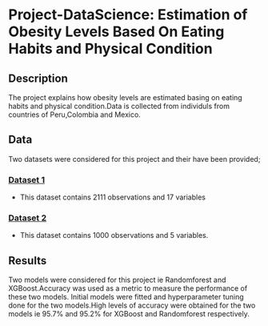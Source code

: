 # Project-DataScience: Estimation of Obesity Levels Based On Eating Habits and Physical Condition

## Description
The project explains how obesity levels are estimated basing on eating habits and physical condition.Data is collected from individuls from
countries of Peru,Colombia and Mexico.

## Data
Two datasets were considered for this project and their have been provided;

### [Dataset 1](https://archive.ics.uci.edu/dataset/544/estimation+of+obesity+levels+based+on+eating+habits+and+physical+condition)
- This dataset contains 2111 observations and 17 variables
  
### [Dataset 2](https://data.world/sonalnew/obesity-prediction)
- This dataset contains 1000 observations and 5 variables.
  
## Results
Two models were considered for this project ie Randomforest and XGBoost.Accuracy was used as a metric to measure the performance of these two models.
Initial models were fitted and hyperparameter tuning done for the two models.High levels of accuracy were obtained for the two models ie 95.7% and 95.2% 
for XGBoost and Randomforest respectively.
